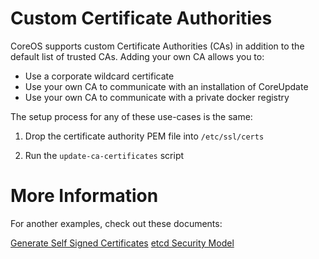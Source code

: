 # Custom Certificate Authorities

CoreOS supports custom Certificate Authorities (CAs) in addition to the default list of trusted CAs. Adding your own CA allows you to:

- Use a corporate wildcard certificate
- Use your own CA to communicate with an installation of CoreUpdate
- Use your own CA to communicate with a private docker registry

The setup process for any of these use-cases is the same:

1. Drop the certificate authority PEM file into `/etc/ssl/certs`

2. Run the `update-ca-certificates` script

# More Information

For another examples, check out these documents:

[Generate Self Signed Certificates]({{site.baseurl}}/os/docs/latest/generate-self-signed-certificates)
[etcd Security Model]({{site.baseurl}}/etcd/docs/latest/security.html)
